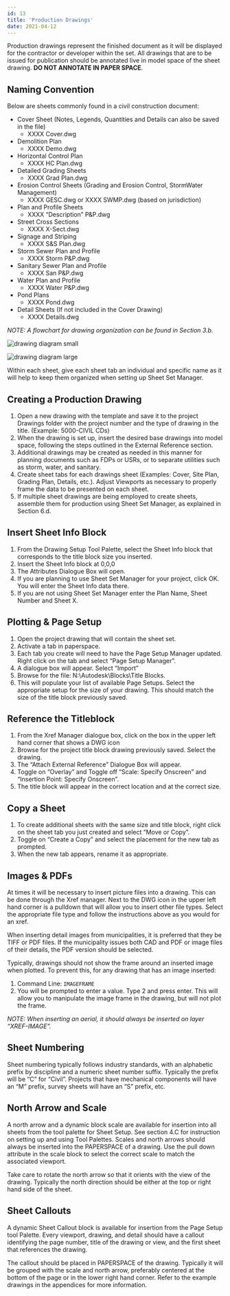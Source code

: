 ```yaml
---
id: 13
title: 'Production Drawings'
date: 2021-04-12
---
```


Production drawings represent the finished document as it will be displayed for the contractor or developer within the set. All drawings that are to be issued for publication should be annotated live in model space of the sheet drawing. **DO NOT ANNOTATE IN PAPER SPACE**.

## Naming Convention

Below are sheets commonly found in a civil construction document:

- Cover Sheet (Notes, Legends, Quantities and Details can also be saved in the file)
  - XXXX Cover.dwg
- Demolition Plan
  - XXXX Demo.dwg
- Horizontal Control Plan
  - XXXX HC Plan.dwg
- Detailed Grading Sheets
  - XXXX Grad Plan.dwg
- Erosion Control Sheets (Grading and Erosion Control, StormWater Management)
  - XXXX GESC.dwg or XXXX SWMP.dwg (based on jurisdiction)
- Plan and Profile Sheets
  - XXXX “Description” P&P.dwg
- Street Cross Sections
  - XXXX X-Sect.dwg
- Signage and Striping
  - XXXX S&S Plan.dwg
- Storm Sewer Plan and Profile
  - XXXX Storm P&P.dwg
- Sanitary Sewer Plan and Profile
  - XXXX San P&P.dwg
- Water Plan and Profile
  - XXXX Water P&P.dwg
- Pond Plans
  - XXXX Pond.dwg
- Detail Sheets (If not included in the Cover Drawing)
  - XXXX Details.dwg

*NOTE: A flowchart for drawing organization can be found in Section 3.b.*

![drawing diagram small](/img/standards/image15.png)

![drawing diagram large](/img/standards/image4.png)

Within each sheet, give each sheet tab an individual and specific name as it will help to keep them organized when setting up Sheet Set Manager.

## Creating a Production Drawing

1. Open a new drawing with the template and save it to the project Drawings folder with the project number and the type of drawing in the title. (Example: 5000-CIVIL CDs)
2. When the drawing is set up, insert the desired base drawings into model space, following the steps outlined in the External Reference section.
3. Additional drawings may be created as needed in this manner for planning documents such as FDPs or USRs, or to separate utilities such as storm, water, and sanitary.
4. Create sheet tabs for each drawings sheet (Examples: Cover, Site Plan, Grading Plan, Details, etc.). Adjust Viewports as necessary to properly frame the data to be presented on each sheet.
5. If multiple sheet drawings are being employed to create sheets, assemble them for production using Sheet Set Manager, as explained in Section 6.d.

## Insert Sheet Info Block

1. From the Drawing Setup Tool Palette, select the Sheet Info block that corresponds to the title block size you inserted.
2. Insert the Sheet Info block at 0,0,0
3. The Attributes Dialogue Box will open.
4. If you are planning to use Sheet Set Manager for your project, click OK. You will enter the Sheet Info data there.
5. If you are not using Sheet Set Manager enter the Plan Name, Sheet Number and Sheet X.

## Plotting & Page Setup 

1. Open the project drawing that will contain the sheet set.
2. Activate a tab in paperspace.
3. Each tab you create will need to have the Page Setup Manager updated. Right click on the tab and select “Page Setup Manager”.
4. A dialogue box will appear. Select “Import”
5. Browse for the file: N:\\Autodesk\\Blocks\\Title Blocks.
6. This will populate your list of available Page Setups. Select the appropriate setup for the size of your drawing. This should match the size of the title block previously saved.

## Reference the Titleblock

1. From the Xref Manager dialogue box, click on the box in the upper left hand corner that shows a DWG icon
2. Browse for the project title block drawing previously saved. Select the drawing.
3. The “Attach External Reference” Dialogue Box will appear.
4. Toggle on “Overlay” and Toggle off “Scale: Specify Onscreen” and “Insertion Point: Specify Onscreen”.
5. The title block will appear in the correct location and at the correct size.

## Copy a Sheet

1. To create additional sheets with the same size and title block, right click on the sheet tab you just created and select “Move or Copy”.
2. Toggle on “Create a Copy” and select the placement for the new tab as prompted.
3. When the new tab appears, rename it as appropriate.

## Images & PDFs

At times it will be necessary to insert picture files into a drawing. This can be done through the Xref manager. Next to the DWG icon in the upper left hand corner is a pulldown that will allow you to insert other file types. Select the appropriate file type and follow the instructions above as you would for an xref.

When inserting detail images from municipalities, it is preferred that they be TIFF or PDF files. If the municipality issues both CAD and PDF or image files of their details, the PDF version should be selected.

Typically, drawings should not show the frame around an inserted image when plotted. To prevent this, for any drawing that has an image inserted:

1. Command Line: `IMAGEFRAME`
2. You will be prompted to enter a value. Type 2 and press enter. This will allow you to manipulate the image frame in the drawing, but will not plot the frame.

*NOTE: When inserting an aerial, it should always be inserted on layer “XREF-IMAGE”.*

## Sheet Numbering

Sheet numbering typically follows industry standards, with an alphabetic prefix by discipline and a numeric sheet number suffix. Typically the prefix will be “C” for “Civil”. Projects that have mechanical components will have an “M” prefix, survey sheets will have an “S” prefix, etc.

## North Arrow and Scale

A north arrow and a dynamic block scale are available for insertion into all sheets from the tool palette for Sheet Setup. See section 4.C for instruction on setting up and using Tool Palettes. Scales and north arrows should always be inserted into the PAPERSPACE of a drawing. Use the pull down attribute in the scale block to select the correct scale to match the associated viewport.

Take care to rotate the north arrow so that it orients with the view of the drawing. Typically the north direction should be either at the top or right hand side of the sheet.

## Sheet Callouts

A dynamic Sheet Callout block is available for insertion from the Page Setup tool Palette. Every viewport, drawing, and detail should have a callout identifying the page number, title of the drawing or view, and the first sheet that references the drawing.

The callout should be placed in PAPERSPACE of the drawing. Typically it will be grouped with the scale and north arrow, preferably centered at the bottom of the page or in the lower right hand corner. Refer to the example drawings in the appendices for more information.

